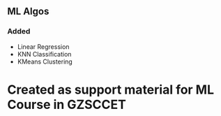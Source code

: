 ## ML Algos

### Added
- Linear Regression
- KNN Classification
- KMeans Clustering


# Created as support material for ML Course in GZSCCET